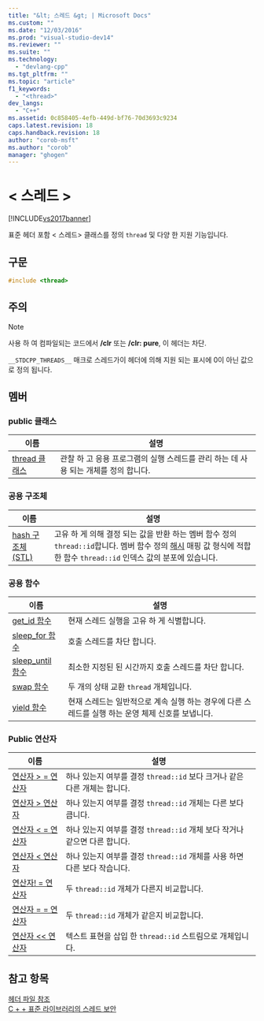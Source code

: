 ```yaml
---
title: "&lt; 스레드 &gt; | Microsoft Docs"
ms.custom: ""
ms.date: "12/03/2016"
ms.prod: "visual-studio-dev14"
ms.reviewer: ""
ms.suite: ""
ms.technology: 
  - "devlang-cpp"
ms.tgt_pltfrm: ""
ms.topic: "article"
f1_keywords: 
  - "<thread>"
dev_langs: 
  - "C++"
ms.assetid: 0c858405-4efb-449d-bf76-70d3693c9234
caps.latest.revision: 18
caps.handback.revision: 18
author: "corob-msft"
ms.author: "corob"
manager: "ghogen"
---
```

# &lt; 스레드 &gt;
[!INCLUDE[vs2017banner](../assembler/inline/includes/vs2017banner.md)]

표준 헤더 포함 \< 스레드> 클래스를 정의 `thread` 및 다양 한 지원 기능입니다.  
  
## <a name="syntax"></a>구문  
  
```cpp  
#include <thread>  
```  
  
## <a name="remarks"></a>주의  
  
> [!NOTE]
>  사용 하 여 컴파일되는 코드에서 **/clr** 또는 **/clr: pure**, 이 헤더는 차단.  
  
  `__STDCPP_THREADS__` 매크로 스레드가이 헤더에 의해 지원 되는 표시에 0이 아닌 값으로 정의 됩니다.  
  
## <a name="members"></a>멤버  
  
### <a name="public-classes"></a>public 클래스  
  
|이름|설명|  
|----------|-----------------|  
|[thread 클래스](../standard-library/thread-class.md)|관찰 하 고 응용 프로그램의 실행 스레드를 관리 하는 데 사용 되는 개체를 정의 합니다.|  
  
### <a name="public-structures"></a>공용 구조체  
  
|이름|설명|  
|----------|-----------------|  
|[hash 구조체 (STL)](../standard-library/hash-structure-stl.md)|고유 하 게 의해 결정 되는 값을 반환 하는 멤버 함수 정의 `thread::id`합니다. 멤버 함수 정의 [해시](../standard-library/hash-class.md) 매핑 값 형식에 적합 한 함수 `thread::id` 인덱스 값의 분포에 있습니다.|  
  
### <a name="public-functions"></a>공용 함수  
  
|이름|설명|  
|----------|-----------------|  
|[get_id 함수](../Topic/%3Cthread%3E%20functions.md#get_id_function)|현재 스레드 실행을 고유 하 게 식별합니다.|  
|[sleep_for 함수](../Topic/%3Cthread%3E%20functions.md#sleep_for_function)|호출 스레드를 차단 합니다.|  
|[sleep_until 함수](../Topic/%3Cthread%3E%20functions.md#sleep_until_function)|최소한 지정된 된 시간까지 호출 스레드를 차단 합니다.|  
|[swap 함수](../Topic/%3Cthread%3E%20functions.md#swap_function)|두 개의 상태 교환 `thread` 개체입니다.|  
|[yield 함수](../Topic/%3Cthread%3E%20functions.md#yield_function)|현재 스레드는 일반적으로 계속 실행 하는 경우에 다른 스레드를 실행 하는 운영 체제 신호를 보냅니다.|  
  
### <a name="public-operators"></a>Public 연산자  
  
|이름|설명|  
|----------|-----------------|  
|[연산자 > = 연산자](../Topic/%3Cthread%3E%20operators.md#operator_gt__eq)|하나 있는지 여부를 결정 `thread::id` 보다 크거나 같은 다른 개체는 합니다.|  
|[연산자 > 연산자](../Topic/%3Cthread%3E%20operators.md#operator_gt_)|하나 있는지 여부를 결정 `thread::id` 개체는 다른 보다 큽니다.|  
|[연산자 < = 연산자](../Topic/%3Cthread%3E%20operators.md#operator_lt__eq)|하나 있는지 여부를 결정 `thread::id` 개체 보다 작거나 같으면 다른 합니다.|  
|[연산자 < 연산자](../Topic/%3Cthread%3E%20operators.md#operator_lt_)|하나 있는지 여부를 결정 `thread::id` 개체를 사용 하면 다른 보다 작습니다.|  
|[연산자! = 연산자](../Topic/%3Cthread%3E%20operators.md#operator_neq)|두 `thread::id` 개체가 다른지 비교합니다.|  
|[연산자 = = 연산자](../Topic/%3Cthread%3E%20operators.md#operator_eq_eq)|두 `thread::id` 개체가 같은지 비교합니다.|  
|[연산자 << 연산자](../Topic/%3Cthread%3E%20operators.md#operator_lt__lt_)|텍스트 표현을 삽입 한 `thread::id` 스트림으로 개체입니다.|  
  
## <a name="see-also"></a>참고 항목  
 [헤더 파일 참조](../standard-library/cpp-standard-library-header-files.md)   
 [C + + 표준 라이브러리의 스레드 보안](../standard-library/thread-safety-in-the-cpp-standard-library.md)


